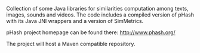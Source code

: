 Collection of some Java libraries for similarities computation among texts, images, sounds and videos.
The code includes a compiled version of pHash with its Java JNI wrappers and a version of SimMetrics.

pHash project homepage can be found there: http://www.phash.org/

The project will host a Maven compatible repository.
